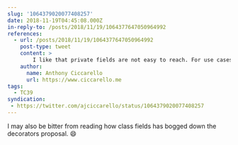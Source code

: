 ```yaml
---
slug: '1064379020077408257'
date: 2018-11-19T04:45:08.000Z
in-reply-to: /posts/2018/11/19/1064377647050964992
references:
  - url: /posts/2018/11/19/1064377647050964992
    post-type: tweet
    content: >
        I like that private fields are not easy to reach. For use cases where they are needed there are workarounds but I don't think it need to be easy. I'd prefer private symbols as an alternative solution.
    author:
      name: Anthony Ciccarello
      url: https://www.ciccarello.me
tags:
  - TC39
syndication:
 - https://twitter.com/ajciccarello/status/1064379020077408257
---
```


I may also be bitter from reading how class fields has bogged down the decorators proposal. 😄
